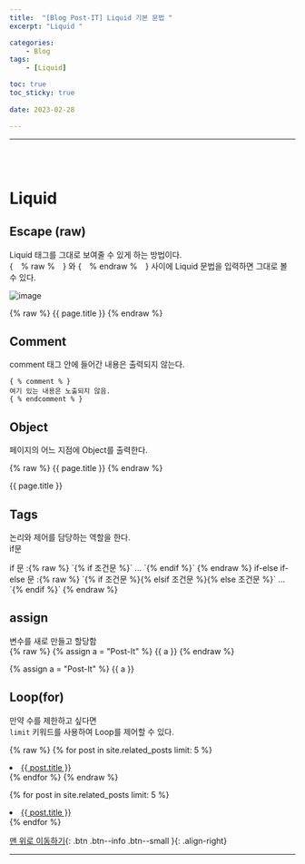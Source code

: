 ```yaml
---
title:  "[Blog Post-IT] Liquid 기본 문법 "
excerpt: "Liquid "

categories:
    - Blog
tags:
    - [Liquid]

toc: true
toc_sticky: true
 
date: 2023-02-28

---
```

- - -
<br><br>

#   Liquid

## Escape (raw)  
Liquid 태그를 그대로 보여줄 수 있게 하는 방법이다.  
{　% raw %　} 와 {　% endraw %　} 사이에 Liquid 문법을 입력하면 그대로 볼 수 있다.  

![image](https://user-images.githubusercontent.com/96651722/221825734-7cdca4ac-84a3-48bc-9cca-29befab2eeda.png)

{% raw %}
    {{ page.title }}
{% endraw %}

## Comment  

comment 태그 안에 들어간 내용은 출력되지 않는다.  

```   
{ % comment % }  
여기 있는 내용은 노출되지 않음.  
{ % endcomment % }  
```  

## Object
페이지의 어느 지점에 Object를 출력한다.  

{% raw %}
    {{ page.title }}
{% endraw %}   

{{ page.title }}  

## Tags  
논리와 제어를 담당하는 역할을 한다.  
if문
<div class="notice--primary" markdown="1">
if 문 :{% raw %} `{% if 조건문 %}` ... `{% endif %}`   {% endraw %}  
if-else if-else 문 :{% raw %} `{% if 조건문 %}{% elsif 조건문 %}{% else 조건문  %}` ... `{% endif %}` {% endraw %}   
</div>


## assign  
변수를 새로 만들고 할당함   
{% raw %}
    {% assign a = "Post-It" %}
    {{ a }}
{% endraw %} 

{% assign a = "Post-It" %}
{{ a }}

## Loop(for)
만약 수를 제한하고 싶다면  
`limit` 키워드를 사용하여 Loop를 제어할 수 있다.

{% raw %}
    {% for post in site.related_posts limit: 5 %}
        <li><a href="{{ post.url }}">{{ post.title }}</a></li>
    {% endfor %} 
{% endraw %} 

{% for post in site.related_posts limit: 5 %}
  <li><a href="{{ post.url }}">{{ post.title }}</a></li>
{% endfor %} 



<br>

[맨 위로 이동하기](#){: .btn .btn--info .btn--small }{: .align-right}
<br>
- - -

